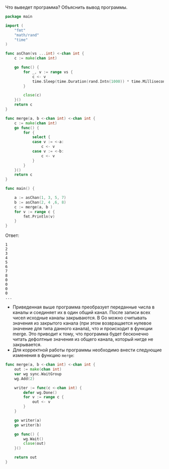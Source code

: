 Что выведет программа? Объяснить вывод программы.

```go
package main

import (
	"fmt"
	"math/rand"
	"time"
)

func asChan(vs ...int) <-chan int {
	c := make(chan int)

	go func() {
		for _, v := range vs {
			c <- v
			time.Sleep(time.Duration(rand.Intn(1000)) * time.Millisecond)
		}

		close(c)
	}()
	return c
}

func merge(a, b <-chan int) <-chan int {
	c := make(chan int)
	go func() {
		for {
			select {
			case v := <-a:
				c <- v
			case v := <-b:
				c <- v
			}
		}
	}()
	return c
}

func main() {

	a := asChan(1, 3, 5, 7)
	b := asChan(2, 4 ,6, 8)
	c := merge(a, b )
	for v := range c {
		fmt.Println(v)
	}
}
```

Ответ:
```
1
2
3
4
5
6
7
8
0
0
0
0
...

```

- Приведенная выше программа преобразует переданные числа в каналы и соединяет их в один общий канал. После записи всех чисел исходные каналы закрываются. В Go можно считывать значения из закрытого канала (при этом возвращается нулевое значение для типа данного канала), что и происходит в функции merge. Это приводит к тому, что программа будет бесконечно читать дефолтные значения из общего канала, который нигде не закрывается.
- Для корректной работы программы необходимо внести следующие изменения в функцию ```merge```:

```go
func merge(a, b <-chan int) <-chan int {
	out := make(chan int)
	var wg sync.WaitGroup
	wg.Add(2)

	writer := func(c <-chan int) {
		defer wg.Done()
		for v := range c {
			out <- v
		}
	}

	go writer(a)
	go writer(b)

	go func() {
		wg.Wait()
		close(out)
	}()

	return out
}
```